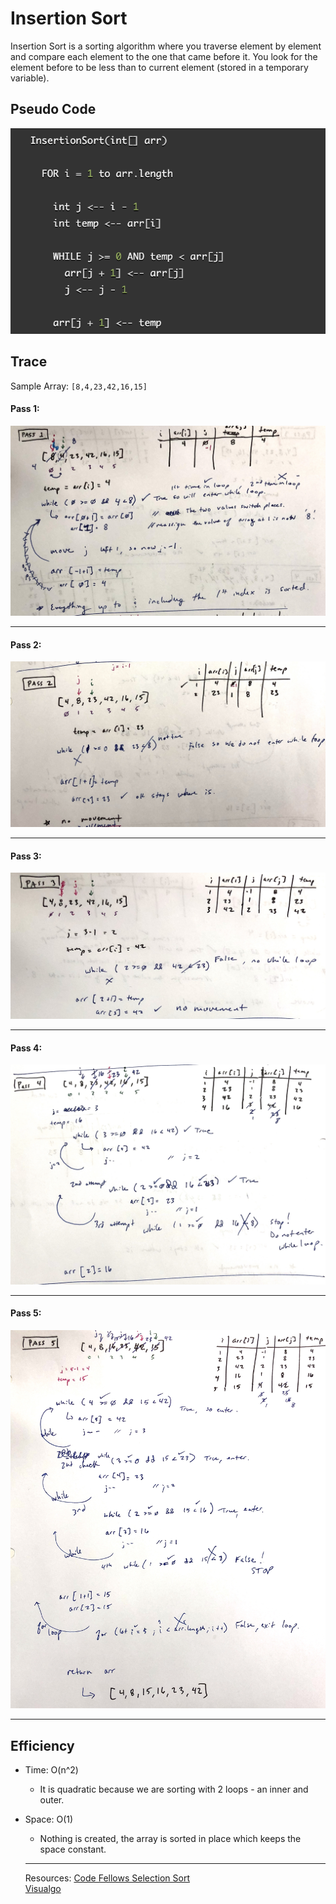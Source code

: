 # Insertion Sort
Insertion Sort is a sorting algorithm where you traverse element by element and compare each element to the one that came before it. You look for the element before to be less than to current element (stored in a temporary variable).

## Pseudo Code
![pseudo code](./assets/insertionSort.png)

## Trace

Sample Array: `[8,4,23,42,16,15]`

#### Pass 1:
![Pass 1](./assets/pass_1.jpg)
***
#### Pass 2:
![Pass 2](./assets/pass_2.jpg)
***
#### Pass 3:
![Pass 3](./assets/pass_3.jpg)
***
#### Pass 4:
![Pass 4](./assets/pass_4.jpg)
***
#### Pass 5:
![Pass 5](./assets/pass_5.jpg)
***
## Efficiency
* Time: O(n^2)
  * It is quadratic because we are sorting with 2 loops - an inner and outer. 
* Space: O(1)
  * Nothing is created, the array is sorted in place which keeps the space constant. 

  ***
  
  Resources:
  [Code Fellows Selection Sort](https://visualgo.net/en/sorting)   
  [Visualgo](https://visualgo.net/en/sorting)

